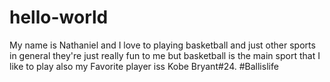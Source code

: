 # hello-world 
My name is Nathaniel and I love to playing basketball and just other sports in general they're just really fun to me but basketball is the main sport that I like to play also my Favorite player iss Kobe Bryant#24. #Ballislife
